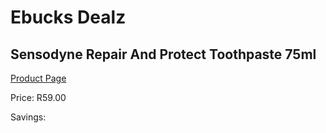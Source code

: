 
# Ebucks Dealz
## Sensodyne Repair And Protect Toothpaste 75ml
[Product Page](https://www.ebucks.com/web/shop/productSelected.do?prodId=539025436&catId=908594260)

Price: R59.00

Savings: 


	